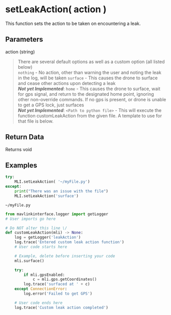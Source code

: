 # setLeakAction( action )

This function sets the action to be taken on encountering a leak.

## Parameters

action (string)
> There are several default options as well as a custom option (all listed below)  
> `nothing` - No action, other than warning the user and noting the leak in the log, will be taken
> `surface` - This causes the drone to surface and cease other actions upon detecting a leak  
> ***Not yet Implemented***: `home` - This causes the drone to surface, wait for gps signal, and return to the designated home point, ignoring other non-override commands.  If no gps is present, or drone is unable to get a GPS lock, just surfaces  
> ***Not yet Implemented***: `<Path to python file>` - This will execute the function customLeakAction from the given file. A template to use for that file is below.

## Return Data

Returns void

## Examples

```py
try:
    MLI.setLeakAction( '~/myFile.py')
except:
    print("There was an issue with the file")
    MLI.setLeakAction('surface')
```

`~/myFile.py`

```py
from mavlinkinterface.logger import getLogger
# User imports go here

# Do NOT alter this line \/
def customLeakAction(mli) -> None:
    log = getLogger('leakAction')
    log.trace('Entered custom leak action function')
    # User code starts here

    # Example, delete before inserting your code
    mli.surface()

    try:
        if mli.gpsEnabled:
            c = mli.gps.getCoordinates()
        log.trace('surfaced at ' + c)
    except ConnectionError:
        log.error('Failed to get GPS')

    # User code ends here
    log.trace('Custom leak action completed')
```
